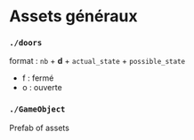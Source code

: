 # Assets généraux

###  ``./doors``

format : ``nb`` + **d** + ``actual_state`` + ``possible_state``

* f : fermé
* o : ouverte

### ``./GameObject``

Prefab of assets